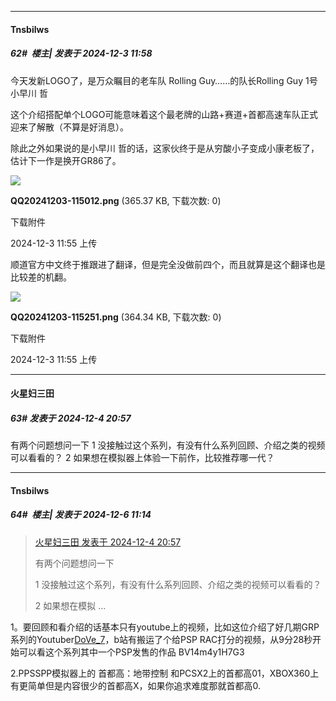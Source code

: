 ﻿
*****

####  Tnsbilws  
##### 62#         楼主| 发表于 2024-12-3 11:58

今天发新LOGO了，是万众瞩目的老车队 Rolling Guy……的队长Rolling Guy 1号小早川 哲

这个介绍搭配单个LOGO可能意味着这个最老牌的山路+赛道+首都高速车队正式迎来了解散（不算是好消息）。

除此之外如果说的是小早川 哲的话，这家伙终于是从穷酸小子变成小康老板了，估计下一作是换开GR86了。

<img src="https://img.saraba1st.com/forum/202412/03/115514o3rvoeie3nopzvip.png" referrerpolicy="no-referrer">

<strong>QQ20241203-115012.png</strong> (365.37 KB, 下载次数: 0)

下载附件

2024-12-3 11:55 上传

顺道官方中文终于推跟进了翻译，但是完全没做前四个，而且就算是这个翻译也是比较差的机翻。

<img src="https://img.saraba1st.com/forum/202412/03/115513ohfh1uqgliu9iav1.png" referrerpolicy="no-referrer">

<strong>QQ20241203-115251.png</strong> (364.34 KB, 下载次数: 0)

下载附件

2024-12-3 11:55 上传


*****

####  火星妇三田  
##### 63#       发表于 2024-12-4 20:57

有两个问题想问一下
1 没接触过这个系列，有没有什么系列回顾、介绍之类的视频可以看看的？
2 如果想在模拟器上体验一下前作，比较推荐哪一代？


*****

####  Tnsbilws  
##### 64#         楼主| 发表于 2024-12-6 11:14

<blockquote><a href="httphttps://bbs.saraba1st.com/2b/forum.php?mod=redirect&amp;goto=findpost&amp;pid=66844832&amp;ptid=2191728" target="_blank">火星妇三田 发表于 2024-12-4 20:57</a>

有两个问题想问一下

1 没接触过这个系列，有没有什么系列回顾、介绍之类的视频可以看看的？

2 如果想在模拟 ...</blockquote>
1。要回顾和看介绍的话基本只有youtube上的视频，比如这位介绍了好几期GRP系列的Youtuber[DoVe_7](https://www.youtube.com/@DoVe_7)，b站有搬运了个给PSP RAC打分的视频，从9分28秒开始可以看这个系列其中一个PSP发售的作品 BV14m4y1H7G3

2.PPSSPP模拟器上的 首都高：地带控制 和PCSX2上的首都高01，XBOX360上有更简单但是内容很少的首都高X，如果你追求难度那就首都高0.

